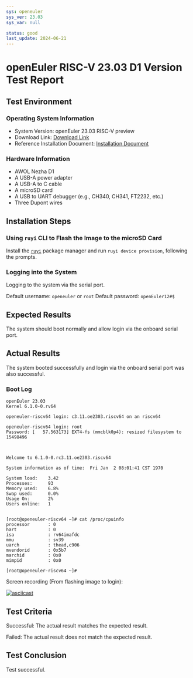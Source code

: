 ```yaml
---
sys: openeuler
sys_ver: 23.03
sys_var: null

status: good
last_update: 2024-06-21
---
```


# openEuler RISC-V 23.03 D1 Version Test Report

## Test Environment

### Operating System Information

- System Version: openEuler 23.03 RISC-V preview
- Download Link: [Download Link](https://mirror.iscas.ac.cn/openeuler-sig-riscv/openEuler-RISC-V/preview/openEuler-23.03-V1-riscv64/D1/)
- Reference Installation Document: [Installation Document](https://gitee.com/openeuler/RISC-V/tree/master/release/openEuler-23.03/Installation_Book/D1_and_Licheerv)

### Hardware Information

- AWOL Nezha D1 
- A USB-A power adapter
- A USB-A to C cable
- A microSD card
- A USB to UART debugger (e.g., CH340, CH341, FT2232, etc.)
- Three Dupont wires

## Installation Steps

### Using `ruyi` CLI to Flash the Image to the microSD Card

Install the [`ruyi`](https://github.com/ruyisdk/ruyi) package manager and run `ruyi device provision`, following the prompts.

### Logging into the System

Logging to the system via the serial port.

Default username: `openeuler` or `root`
Default password: `openEuler12#$`

## Expected Results

The system should boot normally and allow login via the onboard serial port.

## Actual Results

The system booted successfully and login via the onboard serial port was also successful.

### Boot Log

```log
openEuler 23.03                                                                                                                                   
Kernel 6.1.0-0.rv64                                                                                                                               
                                                                                                                                                  
openeuler-riscv64 login: c3.11.oe2303.riscv64 on an riscv64                                                                                       
                                                                                                                                                  
openeuler-riscv64 login: root                                                                                                                     
Password: [   57.563173] EXT4-fs (mmcblk0p4): resized filesystem to 15498496                                                                      
                                                                                                                                                  
                                                                                                                                                  
                                                                                                                                                  
Welcome to 6.1.0-0.rc3.11.oe2303.riscv64                                                                                                          
                                                                                                                                                  
System information as of time:  Fri Jan  2 08:01:41 CST 1970                                                                                      
                                                                                                                                                  
System load:    3.42                                                                                                                              
Processes:      93                                                                                                                                
Memory used:    6.8%                                                                                                                              
Swap used:      0.0%                                                                                                                              
Usage On:       2%                                                                                                                                
Users online:   1                                                                                                                                 
                                                                                                                                                  
                                                                                                                                                  
[root@openeuler-riscv64 ~]# cat /proc/cpuinfo                                                                                                     
processor       : 0                                                                                                                               
hart            : 0                                                                                                                               
isa             : rv64imafdc                                                                                                                      
mmu             : sv39                                                                                                                            
uarch           : thead,c906                                                                                                                      
mvendorid       : 0x5b7                                                                                                                           
marchid         : 0x0                                                                                                                             
mimpid          : 0x0                                                                                                                             
                                                                                                                                                  
[root@openeuler-riscv64 ~]#
```

Screen recording (From flashing image to login):

[![asciicast](https://asciinema.org/a/dJV431qjqOPT6iR7hzieM3G41.svg)](https://asciinema.org/a/dJV431qjqOPT6iR7hzieM3G41)

## Test Criteria

Successful: The actual result matches the expected result.

Failed: The actual result does not match the expected result.

## Test Conclusion

Test successful.
